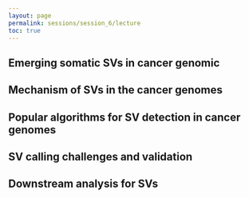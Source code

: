 ```yaml
---
layout: page
permalink: sessions/session_6/lecture
toc: true
---
```


## Emerging somatic SVs in cancer genomic
## Mechanism of SVs in the cancer genomes
## Popular algorithms for SV detection in cancer genomes
## SV calling challenges and validation
## Downstream analysis for SVs
